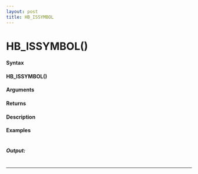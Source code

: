 ```yaml
---
layout: post
title: HB_ISSYMBOL
---
```


# HB_ISSYMBOL()


#### Syntax

#### HB_ISSYMBOL()

#### Arguments

#### Returns

#### Description

#### Examples

```

```

##### Output:

```

```

---